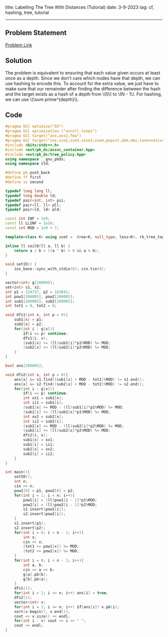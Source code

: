 title: Labelling The Tree With Distances (Tutorial)
date: 3-9-2023
tag: cf, hashing, tree, tutorial

---

## Problem Statement

[Problem Link](https://codeforces.com/contest/1794/problem/E)

## Solution

The problem is equivalent to ensuring that each value given occurs at least once as a depth. Since we don't care which nodes have that depth, we can use hashing to encode this. To account for the extra value, we just have to make sure that our remainder after finding the difference between the hash and the target exists as a hash of a depth from \\(0\\) to \\(N - 1\\). For hashing, we can use \\(\\sum prime^{depth}\\).

## Code

```c++
#pragma GCC optimize("O3")
#pragma GCC optimization ("unroll-loops")
#pragma GCC target("avx,avx2,fma")
#pragma GCC target("sse,sse2,sse3,ssse3,sse4,popcnt,abm,mmx,tune=native")
#include <bits/stdc++.h>
#include <ext/pb_ds/assoc_container.hpp>
#include <ext/pb_ds/tree_policy.hpp>
using namespace __gnu_pbds;
using namespace std;

#define pb push_back
#define ff first
#define ss second

typedef long long ll;
typedef long double ld;
typedef pair<int, int> pii;
typedef pair<ll, ll> pll;
typedef pair<ld, ld> pld;

const int INF = 1e9;
const ll LLINF = 1e18;
const int MOD = 1e9 + 7;

template<class K> using sset =  tree<K, null_type, less<K>, rb_tree_tag, tree_order_statistics_node_update>;

inline ll ceil0(ll a, ll b) {
    return a / b + ((a ^ b) > 0 && a % b);
}

void setIO() {
    ios_base::sync_with_stdio(0); cin.tie(0);
}

vector<int> g[200005];
set<int> s1, s2;
int p1 = 224737, p2 = 163841;
int pow1[200005], pow2[200005];
int sub1[200005], sub2[200005];
int tot1 = 0, tot2 = 0;

void dfs1(int x, int p = 0){
    sub1[x] = p1;
    sub2[x] = p2;
    for(int i : g[x]){
        if(i == p) continue;
        dfs1(i, x);
        (sub1[x] += (ll)sub1[i]*p1%MOD) %= MOD;
        (sub2[x] += (ll)sub2[i]*p2%MOD) %= MOD;
    }
}

bool ans[200005];

void dfs2(int x, int p = 0){
    ans[x] &= s1.find((sub1[x] + MOD - tot1)%MOD) != s1.end();
    ans[x] &= s2.find((sub2[x] + MOD - tot2)%MOD) != s2.end();
    for(int i : g[x]){
        if(i == p) continue;
        int xx1 = sub1[x];
        int ii1 = sub1[i];
        (sub1[x] += MOD - (ll)sub1[i]*p1%MOD) %= MOD;
        (sub1[i] += (ll)sub1[x]*p1%MOD) %= MOD;
        int xx2 = sub2[x];
        int ii2 = sub2[i];
        (sub2[x] += MOD - (ll)sub2[i]*p2%MOD) %= MOD;
        (sub2[i] += (ll)sub2[x]*p2%MOD) %= MOD;
        dfs2(i, x);
        sub1[x] = xx1;
        sub1[i] = ii1;
        sub2[x] = xx2;
        sub2[i] = ii2;
    }
}

int main(){
    setIO();
    int n;
    cin >> n;
    pow1[0] = p1, pow2[0] = p2;
    for(int i = 1; i < n; i++){
        pow1[i] = (ll)pow1[i - 1]*p1%MOD;
        pow2[i] = (ll)pow2[i - 1]*p2%MOD;
        s1.insert(pow1[i]);
        s2.insert(pow2[i]);
    }
    s1.insert(p1);
    s2.insert(p2);
    for(int i = 0; i < n - 1; i++){
        int x;
        cin >> x;
        (tot1 += pow1[x]) %= MOD;
        (tot2 += pow2[x]) %= MOD;
    }
    for(int i = 0; i < n - 1; i++){
        int a, b;
        cin >> a >> b;
        g[a].pb(b);
        g[b].pb(a);
    }
    dfs1(1);
    for(int i = 1; i <= n; i++) ans[i] = true;
    dfs2(1);
    vector<int> v;
    for(int i = 1; i <= n; i++) if(ans[i]) v.pb(i);
    sort(v.begin(), v.end());
    cout << v.size() << endl;
    for(int i : v) cout << i << " ";
    cout << endl;
}
```